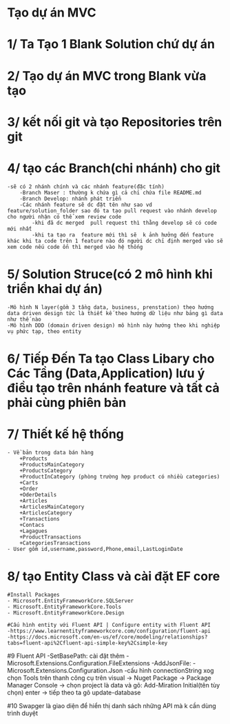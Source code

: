 ﻿# Tạo dự án MVC
# 1/ Ta Tạo 1 Blank Solution chứ dự án
# 2/ Tạo dự án MVC trong Blank vừa tạo
# 3/ kết nối git và tạo Repositories trên git 
# 4/ tạo các Branch(chi nhánh) cho git
	-sẽ có 2 nhánh chính và các nhánh feature(đặc tính)
		-Branch Maser : thường k chứa gì cả chỉ chứa file README.md
		-Branch Develop: nhánh phát triển
		-Các nhánh feature sẽ dc đặt tên như sao vd feature/solution_folder sao đó ta tạo pull request vào nhánh develop cho người nhận có thể xem review code
			-khi đã dc merged  pull request thì thằng develop sẽ có code mới nhất
			-khi ta tạo ra  feature mới thì sẽ  k ảnh hưởng đến feature khác khi ta code trên 1 feature nào đó người dc chỉ định merged vào sẽ xem code nếu code ổn thì merged vào hệ thống
# 5/ Solution Struce(có 2 mô hình khi triển khai dự án)
	-Mô hình N layer(gồm 3 tầng data, business, prenstation) theo hướng data driven design tức là thiết kế theo hướng dữ liệu như bảng gì data như thế nào
	-Mô hình DDD (domain driven design) mô hình này hướng theo khi nghiệp vụ phức tạp, theo entity 
# 6/ Tiếp Đến Ta tạo Class Libary cho Các Tầng (Data,Application) lưu ý điều tạo trên nhánh feature và tất cả phải cùng phiên bản
# 7/ Thiết kế hệ thống 
	- Về bản trong data bán hàng
		+Products
		+ProductsMainCategory
		+ProductsCategory
		+ProductInCategory (phòng trường hợp product có nhiều categories)
		+Carts
		+Order
		+OderDetails
		+Articles
		+ArticlesMainCategory
		+ArticlesCategory
		+Transactions
		+Contacs
		+Lagagues
		+ProductTransactions
		+CategoriesTransactions
	- User gồm id,username,password,Phone,email,LastLoginDate
# 8/ tạo Entity Class và cài đặt EF core
	#Install Packages
	- Microsoft.EntityFrameworkCore.SQLServer
	- Microsoft.EntityFrameworkCore.Tools
	- Microsoft.EntityFrameworkCore.Design

	#Cấu hình entity với Fluent API | Configure entity with Fluent API
	-https://www.learnentityframeworkcore.com/configuration/fluent-api
	-https://docs.microsoft.com/en-us/ef/core/modeling/relationships?tabs=fluent-api%2Cfluent-api-simple-key%2Csimple-key

#9 Fluent API
	-SetBasePath: cài đặt thêm
	-Microsoft.Extensions.Configuration.FileExtensions
	-AddJsonFile:
	-Microsoft.Extensions.Configuration.Json
	-cấu hình connectionString xog chọn Tools trên thanh công cụ trên visual -> Nuget Package -> Package Manager Console -> chọn project là data và gõ: Add-Miration Initial(tên tùy chọn) enter
		-> tiếp theo ta  gõ update-database
		
#10 Swapger là giao diện để hiển thị danh sách những API mà k cần dùng trình duyệt
		

